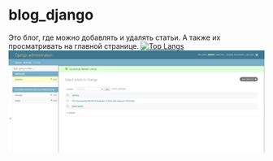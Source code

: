 # blog_django
Это блог, где можно добавлять и удалять статьи. А также их просматривать на главной странице.
[![Top Langs](https://github.com/Evgesha2022/blog_django)](https://github.com/anuraghazra/github-readme-stats)
<img src="images/django_administration.png" alt="Здесь происходят действия со статьями">


